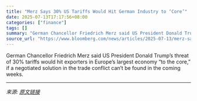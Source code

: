 ```yaml
---
title: "Merz Says 30% US Tariffs Would Hit German Industry to ‘Core’"
date: 2025-07-13T17:17:56+08:00
categories: ["finance"]
tags: []
summary: "German Chancellor Friedrich Merz said US President Donald Trump’s threat of 30% tariffs would hit exporters in Europe’s largest economy “to the core,” if a negotiated solution in the trade conflict ca"
source_url: "https://www.bloomberg.com/news/articles/2025-07-13/merz-says-30-us-tariffs-would-hit-german-industry-to-core"
---
```


German Chancellor Friedrich Merz said US President Donald Trump’s threat of 30% tariffs would hit exporters in Europe’s largest economy “to the core,” if a negotiated solution in the trade conflict can’t be found in the coming weeks.

---

*来源: [原文链接](https://www.bloomberg.com/news/articles/2025-07-13/merz-says-30-us-tariffs-would-hit-german-industry-to-core)*
